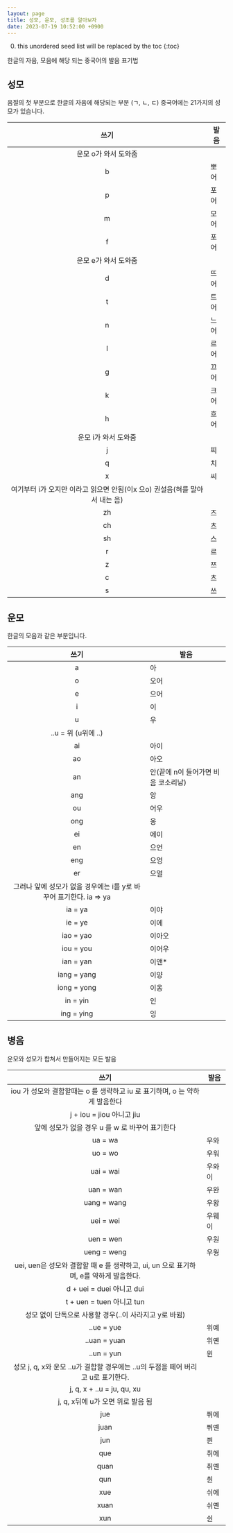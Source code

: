 ```yaml
---
layout: page
title: 성모, 운모, 성조를 알아보자
date: 2023-07-19 10:52:00 +0900
---
```


0. this unordered seed list will be replaced by the toc
{:toc}

한글의 자음, 모음에 해당 되는 중국어의 발음 표기법

## 성모

음절의 첫 부분으로 한글의 자음에 해당되는 부분 (ㄱ, ㄴ, ㄷ) 
중국어에는 21가지의 성모가 있습니다.

| 쓰기 | 발음 |
|:-----------------:|------------|
|운모 o가 와서 도와줌|
| b | 뽀어 |
| p | 포어 |
| m | 모어 |
| f | 포어 |
|운모 e가 와서 도와줌|
| d | 뜨어 |
| t | 트어 |
| n | 느어 |
| l | 르어 |
| g | 끄어 |
| k | 크어 |
| h | 흐어 |
|운모 i가 와서 도와줌|
| j | 찌 |
| q | 치 |
| x | 씨 |
|여기부터 i가 오지만 이라고 읽으면 안됨(이x 으o) 권설음(혀를 말아서 내는 음)|
| zh | 즈 |
| ch | 츠 |
| sh | 스 |
| r | 르 |
| z | 쯔 |
| c | 츠 |
| s | 쓰 |

## 운모
한글의 모음과 같은 부분입니다. 

| 쓰기 | 발음 |
|:-----------------:|------------|
| a | 아 |
| o | 오어 |
| e | 으어 |
| i | 이 |
| u | 우 |
|..u = 위 (u위에 ..)|
| ai | 아이 |
| ao | 아오 |
| an | 안(끝에 n이 들어가면 비음 코소리남) |
| ang | 앙 |
| ou | 어우 |
| ong | 옹 |
| ei | 에이 |
| en | 으언 |
| eng | 으엉 |
| er | 으얼 |
|그러나 앞에 성모가 없을 경우에는 i를 y로 바꾸어 표기한다. ia => ya|
| ia = ya | 이야 |
| ie = ye | 이에 |
| iao = yao | 이아오 |
| iou = you | 이어우 |
| ian = yan | 이앤* |
| iang = yang | 이양 |
| iong = yong | 이옹 |
| in = yin | 인 |
| ing = ying | 잉 |

## 병음

운모와 성모가 합쳐서 만들어지는 모든 발음

| 쓰기 | 발음 |
|:-----------------:|------------|
| iou 가 성모와 결합할때는 o 를 생략하고 iu 로 표기하며, o 는 약하게 발음한다 |
| j + iou = jiou 아니고 jiu |
| 앞에 성모가 없을 경우 u 를 w 로 바꾸어 표기한다 |
| ua = wa | 우와 |
| uo = wo | 우워 |
| uai = wai | 우와이 |
| uan = wan | 우완 |
| uang = wang | 우왕 |
| uei = wei | 우웨이 |
| uen = wen | 우원 |
| ueng = weng | 우웡 |
| uei, uen은 성모와 결합할 때 e 를 생략하고, ui, un 으로 표기하며, e를 약하게 발음한다. |
| d + uei = duei 아니고 dui |
| t + uen = tuen 아니고 tun |
| 성모 없이 단독으로 사용할 경우(..이 사라지고 y로 바뀜) |
| ..ue = yue | 위예 |
| ..uan = yuan | 위옌 |
| ..un = yun | 윈 |
| 성모 j, q, x와 운모 ..u가 결합할 경우에는 ..u의 두점을 떼어 버리고 u로 표기한다. |
| j, q, x + ..u = ju, qu, xu |
| j, q, x뒤에 u가 오면 위로 발음 됨 |
| jue | 쮜에 |
| juan | 쮜옌 |
| jun | 쮠 |
| que | 취에 |
| quan | 취옌 |
| qun | 췬 |
| xue | 쉬에 |
| xuan | 쉬옌 |
| xun | 쉰 |

